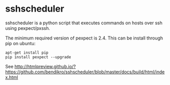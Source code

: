 sshscheduler
============

sshscheduler is a python script that executes commands on hosts over ssh using pexpect/pxssh.

The minimum required version of pexpect is 2.4. This can be install through pip on ubuntu:

    apt-get install pip
    pip install pexpect --upgrade

See http://htmlpreview.github.io/?https://github.com/bendikro/sshscheduler/blob/master/docs/build/html/index.html
